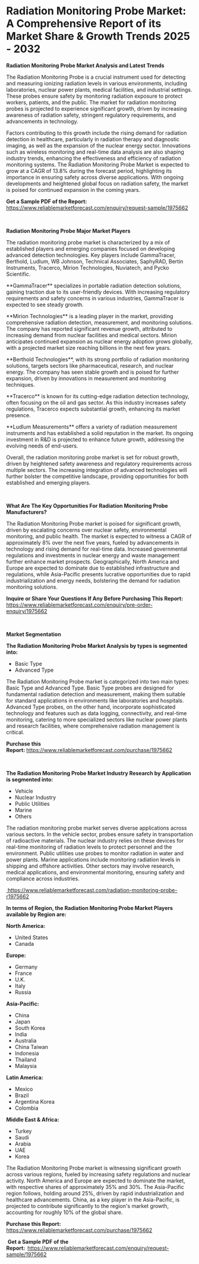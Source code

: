 <p><h1>Radiation Monitoring Probe Market: A Comprehensive Report of its Market Share & Growth Trends 2025 - 2032</h1></p><p><strong>Radiation Monitoring Probe Market Analysis and Latest Trends</strong></p>
<p><p>The Radiation Monitoring Probe is a crucial instrument used for detecting and measuring ionizing radiation levels in various environments, including laboratories, nuclear power plants, medical facilities, and industrial settings. These probes ensure safety by monitoring radiation exposure to protect workers, patients, and the public. The market for radiation monitoring probes is projected to experience significant growth, driven by increasing awareness of radiation safety, stringent regulatory requirements, and advancements in technology.</p><p>Factors contributing to this growth include the rising demand for radiation detection in healthcare, particularly in radiation therapy and diagnostic imaging, as well as the expansion of the nuclear energy sector. Innovations such as wireless monitoring and real-time data analysis are also shaping industry trends, enhancing the effectiveness and efficiency of radiation monitoring systems. The Radiation Monitoring Probe Market is expected to grow at a CAGR of 13.8% during the forecast period, highlighting its importance in ensuring safety across diverse applications. With ongoing developments and heightened global focus on radiation safety, the market is poised for continued expansion in the coming years.</p></p>
<p><strong>Get a Sample PDF of the Report:&nbsp;</strong> <a href="https://www.reliablemarketforecast.com/enquiry/request-sample/1975662?utm_campaign=2314&utm_medium=2&utm_source=Github&utm_content=ia&utm_term=12042025&utm_id=radiation-monitoring-probe">https://www.reliablemarketforecast.com/enquiry/request-sample/1975662</a></p>
<p>&nbsp;</p>
<p><strong>Radiation Monitoring Probe Major Market Players</strong></p>
<p><p>The radiation monitoring probe market is characterized by a mix of established players and emerging companies focused on developing advanced detection technologies. Key players include GammaTracer, Berthold, Ludlum, WB Johnson, Technical Associates, SaphyRAD, Bertin Instruments, Tracerco, Mirion Technologies, Nuviatech, and Pycko Scientific.</p><p>**GammaTracer** specializes in portable radiation detection solutions, gaining traction due to its user-friendly devices. With increasing regulatory requirements and safety concerns in various industries, GammaTracer is expected to see steady growth.</p><p>**Mirion Technologies** is a leading player in the market, providing comprehensive radiation detection, measurement, and monitoring solutions. The company has reported significant revenue growth, attributed to increasing demand from nuclear facilities and medical sectors. Mirion anticipates continued expansion as nuclear energy adoption grows globally, with a projected market size reaching billions in the next few years.</p><p>**Berthold Technologies**, with its strong portfolio of radiation monitoring solutions, targets sectors like pharmaceutical, research, and nuclear energy. The company has seen stable growth and is poised for further expansion, driven by innovations in measurement and monitoring techniques.</p><p>**Tracerco** is known for its cutting-edge radiation detection technology, often focusing on the oil and gas sector. As this industry increases safety regulations, Tracerco expects substantial growth, enhancing its market presence.</p><p>**Ludlum Measurements** offers a variety of radiation measurement instruments and has established a solid reputation in the market. Its ongoing investment in R&D is projected to enhance future growth, addressing the evolving needs of end-users.</p><p>Overall, the radiation monitoring probe market is set for robust growth, driven by heightened safety awareness and regulatory requirements across multiple sectors. The increasing integration of advanced technologies will further bolster the competitive landscape, providing opportunities for both established and emerging players.</p></p>
<p>&nbsp;</p>
<p><strong>What Are The Key Opportunities For Radiation Monitoring Probe Manufacturers?</strong></p>
<p><p>The Radiation Monitoring Probe market is poised for significant growth, driven by escalating concerns over nuclear safety, environmental monitoring, and public health. The market is expected to witness a CAGR of approximately 8% over the next five years, fueled by advancements in technology and rising demand for real-time data. Increased governmental regulations and investments in nuclear energy and waste management further enhance market prospects. Geographically, North America and Europe are expected to dominate due to established infrastructure and regulations, while Asia-Pacific presents lucrative opportunities due to rapid industrialization and energy needs, bolstering the demand for radiation monitoring solutions.</p></p>
<p><strong>Inquire or Share Your Questions If Any Before Purchasing This Report:</strong> <a href="https://www.reliablemarketforecast.com/enquiry/pre-order-enquiry/1975662?utm_campaign=2314&utm_medium=2&utm_source=Github&utm_content=ia&utm_term=12042025&utm_id=radiation-monitoring-probe">https://www.reliablemarketforecast.com/enquiry/pre-order-enquiry/1975662</a></p>
<p>&nbsp;</p>
<p><strong>Market Segmentation</strong></p>
<p><strong>The Radiation Monitoring Probe Market Analysis by types is segmented into:</strong></p>
<p><ul><li>Basic Type</li><li>Advanced Type</li></ul></p>
<p><p>The Radiation Monitoring Probe market is categorized into two main types: Basic Type and Advanced Type. Basic Type probes are designed for fundamental radiation detection and measurement, making them suitable for standard applications in environments like laboratories and hospitals. Advanced Type probes, on the other hand, incorporate sophisticated technology and features such as data logging, connectivity, and real-time monitoring, catering to more specialized sectors like nuclear power plants and research facilities, where comprehensive radiation management is critical.</p></p>
<p><strong>Purchase this Report:&nbsp;</strong><a href="https://www.reliablemarketforecast.com/purchase/1975662?utm_campaign=2314&utm_medium=2&utm_source=Github&utm_content=ia&utm_term=12042025&utm_id=radiation-monitoring-probe">https://www.reliablemarketforecast.com/purchase/1975662</a></p>
<p>&nbsp;</p>
<p><strong>The Radiation Monitoring Probe Market Industry Research by Application is segmented into:</strong></p>
<p><ul><li>Vehicle</li><li>Nuclear Industry</li><li>Public Utilities</li><li>Marine</li><li>Others</li></ul></p>
<p><p>The radiation monitoring probe market serves diverse applications across various sectors. In the vehicle sector, probes ensure safety in transportation of radioactive materials. The nuclear industry relies on these devices for real-time monitoring of radiation levels to protect personnel and the environment. Public utilities use probes to monitor radiation in water and power plants. Marine applications include monitoring radiation levels in shipping and offshore activities. Other sectors may involve research, medical applications, and environmental monitoring, ensuring safety and compliance across industries.</p></p>
<p><a href="https://www.reliablemarketforecast.com/radiation-monitoring-probe-r1975662?utm_campaign=2314&utm_medium=2&utm_source=Github&utm_content=ia&utm_term=12042025&utm_id=radiation-monitoring-probe">&nbsp;https://www.reliablemarketforecast.com/radiation-monitoring-probe-r1975662</a></p>
<p><strong>In terms of Region, the Radiation Monitoring Probe Market Players available by Region are:</strong></p>
<p>
    <p> <strong> North America: </strong>
        <ul>
            <li>United States</li>
            <li>Canada</li>
        </ul>
        </p> 
    <p> <strong> Europe: </strong>
        <ul>
            <li>Germany</li>
            <li>France</li>
            <li>U.K.</li>
            <li>Italy</li>
            <li>Russia</li>
        </ul>
        </p> 
    <p> <strong> Asia-Pacific: </strong>
        <ul>
            <li>China</li>
            <li>Japan</li>
            <li>South Korea</li>
            <li>India</li>
            <li>Australia</li>
            <li>China Taiwan</li>
            <li>Indonesia</li>
            <li>Thailand</li>
            <li>Malaysia</li>
        </ul>
        </p> 
    <p> <strong> Latin America: </strong>
        <ul>
            <li>Mexico</li>
            <li>Brazil</li>
            <li>Argentina Korea</li>
            <li>Colombia</li>
        </ul>
        </p> 
    <p> <strong> Middle East & Africa: </strong>
        <ul>
            <li>Turkey</li>
            <li>Saudi</li>
            <li>Arabia</li>
            <li>UAE</li>
            <li>Korea</li>
        </ul>
    </p>
    </p>
<p><p>The Radiation Monitoring Probe market is witnessing significant growth across various regions, fueled by increasing safety regulations and nuclear activity. North America and Europe are expected to dominate the market, with respective shares of approximately 35% and 30%. The Asia-Pacific region follows, holding around 25%, driven by rapid industrialization and healthcare advancements. China, as a key player in the Asia-Pacific, is projected to contribute significantly to the region's market growth, accounting for roughly 10% of the global share.</p></p>
<p><strong>Purchase this Report: </strong><a href="https://www.reliablemarketforecast.com/purchase/1975662?utm_campaign=2314&utm_medium=2&utm_source=Github&utm_content=ia&utm_term=12042025&utm_id=radiation-monitoring-probe">https://www.reliablemarketforecast.com/purchase/1975662</a></p>
<p>&nbsp;<strong>Get a Sample PDF of the Report:&nbsp;&nbsp;</strong><a href="https://www.reliablemarketforecast.com/enquiry/request-sample/1975662?utm_campaign=2314&utm_medium=2&utm_source=Github&utm_content=ia&utm_term=12042025&utm_id=radiation-monitoring-probe">https://www.reliablemarketforecast.com/enquiry/request-sample/1975662</a></p>
<p><strong></strong></p>
<p><p></p><p></p><p></p></p>